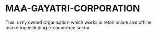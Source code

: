# MAA-GAYATRI-CORPORATION
This is my owned organisation which works in retail online and offline marketing including e-commerce sector
